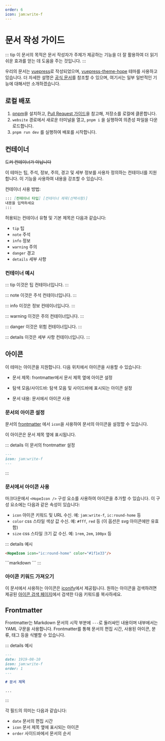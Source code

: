 ```yaml
---
order: 6
icon: jam:write-f
---
```


# 문서 작성 가이드

::: tip
이 문서의 목적은 문서 작성자가 주제가 제공하는 기능을 더 잘 활용하여 더 읽기 쉬운 효과를 얻는 데 도움을 주는 것입니다.
:::

우리의 문서는 [vuepress](https://github.com/vuejs/vuepress)로 작성되었으며, [vuepress-theme-hope](https://github.com/vuepress-theme-hope/vuepress-theme-hope) 테마를 사용하고 있습니다. 더 자세한 설명은 [공식 문서](https://theme-hope.vuejs.press/zh/)를 참조할 수 있으며, 여기서는 일부 일반적인 기능에 대해서만 소개하겠습니다.

## 로컬 배포

1. [pnpm](https://pnpm.io/zh/installation)을 설치하고, [Pull Request 가이드](./development.md#github-pull-request-진행-과정)을 참고해, 저장소를 로컬에 클론합니다.
2. `website` 경로에서 새로운 터미널을 열고, `pnpm i` 을 실행하여 의존성 파일을 다운로드합니다.
3. `pnpm run dev` 를 실행하여 배포를 시작합니다.

## 컨테이너

~~도커 컨테이너가 아닙니다~~

이 테마는 팁, 주석, 정보, 주의, 경고 및 세부 정보를 사용자 정의하는 컨테이너를 지원합니다. 이 기능을 사용하여 내용을 강조할 수 있습니다.

컨테이너 사용 방법:

```markdown
::: [컨테이너 타입] [컨테이너 제목(선택사항)]
내용을 입력하세요
:::
```

허용되는 컨테이너 유형 및 기본 제목은 다음과 같습니다:

- `tip` 팁
- `note` 주석
- `info` 정보
- `warning` 주의
- `danger` 경고
- `details` 세부 사항

### 컨테이너 예시

::: tip
이것은 팁 컨테이너입니다.
:::

::: note
이것은 주석 컨테이너입니다.
:::

::: info
이것은 정보 컨테이너입니다.
:::

::: warning
이것은 주의 컨테이너입니다.
:::

::: danger
이것은 위험 컨테이너입니다.
:::

::: details
이것은 세부 사항 컨테이너입니다.
:::

## 아이콘

이 테마는 아이콘을 지원합니다. 다음 위치에서 아이콘을 사용할 수 있습니다:

- 문서 제목: frontmatter에서 문서 제목 옆에 아이콘 설정

- 탐색 모음/사이드바: 탐색 모음 및 사이드바에 표시되는 아이콘 설정

- 문서 내용: 문서에서 아이콘 사용

### 문서의 아이콘 설정

문서의 [frontmatter](#frontmatter) 에서 `icon`을 사용하여 문서의 아이콘을 설정할 수 있습니다.

이 아이콘은 문서 제목 옆에 표시됩니다.

::: details 이 문서의 frontmatter 설정

```markdown
---
icon: jam:write-f
---
```

:::

### 문서에서 아이콘 사용

마크다운에서 `<HopeIcon />` 구성 요소를 사용하여 아이콘을 추가할 수 있습니다. 이 구성 요소에는 다음과 같은 속성이 있습니다:

- `icon` 아이콘 키워드 및 URL 수신. 예: `jam:write-f`, `ic:round-home` 등
- `color` css 스타일 색상 값 수신. 예: `#fff`, `red` 등 (이 옵션은 svg 아이콘에만 유효함)
- `size` css 스타일 크기 값 수신. 예: `1rem`, `2em`, `100px` 등

::: details 예시
<HopeIcon icon="ic:round-home" color="#1f1e33"/>

```markdown
<HopeIcon icon="ic:round-home" color="#1f1e33"/>
```

<HopeIcon icon="https://cdn.jsdelivr.net/gh/MaaAssistantArknights/design@main/logo/maa-logo_512x512.png" size="4rem" />
```markdown
<HopeIcon icon="https://cdn.jsdelivr.net/gh/MaaAssistantArknights/design@main/logo/maa-logo_512x512.png" size="4rem" />
```
:::

### 아이콘 키워드 가져오기

이 문서에서 사용하는 아이콘은 [iconify](https://iconify.design/)에서 제공됩니다. 원하는 아이콘을 검색하려면 제공된 [아이콘 검색 페이지](https://icon-sets.iconify.design/)에서 검색한 다음 키워드를 복사하세요.

## Frontmatter

Frontmatter는 Markdown 문서의 시작 부분에 `---`로 둘러싸인 내용이며 내부에서는 YAML 구문을 사용합니다. Frontmatter를 통해 문서의 편집 시간, 사용된 아이콘, 분류, 태그 등을 식별할 수 있습니다.

::: details 예시

```markdown
---
date: 1919-08-10
icon: jam:write-f
order: 1
---

# 문서 제목

...
```

:::

각 필드의 의미는 다음과 같습니다:

- `date` 문서의 편집 시간
- `icon` 문서 제목 옆에 표시되는 아이콘
- `order` 사이드바에서 문서의 순서
